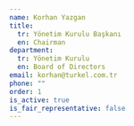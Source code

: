 ```yaml
---
name: Korhan Yazgan
title:
  tr: Yönetim Kurulu Başkanı
  en: Chairman
department:
  tr: Yönetim Kurulu
  en: Board of Directors
email: korhan@turkel.com.tr
phone: ""
order: 1
is_active: true
is_fair_representative: false
---
```

